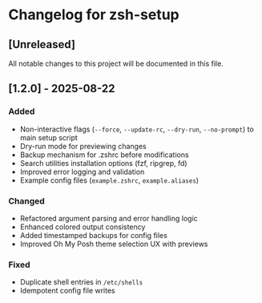 # Changelog for zsh-setup

## [Unreleased]

All notable changes to this project will be documented in this file.

## [1.2.0] - 2025-08-22

### Added

- Non-interactive flags (`--force`, `--update-rc`, `--dry-run`, `--no-prompt`) to main setup script
- Dry-run mode for previewing changes
- Backup mechanism for .zshrc before modifications
- Search utilities installation options (fzf, ripgrep, fd)
- Improved error logging and validation
- Example config files (`example.zshrc`, `example.aliases`)

### Changed

- Refactored argument parsing and error handling logic
- Enhanced colored output consistency
- Added timestamped backups for config files
- Improved Oh My Posh theme selection UX with previews

### Fixed

- Duplicate shell entries in `/etc/shells`
- Idempotent config file writes
